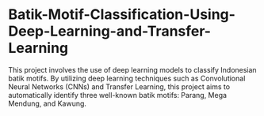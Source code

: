 # Batik-Motif-Classification-Using-Deep-Learning-and-Transfer-Learning
This project involves the use of deep learning models to classify Indonesian batik motifs. By utilizing deep learning techniques such as Convolutional Neural Networks (CNNs) and Transfer Learning, this project aims to automatically identify three well-known batik motifs: Parang, Mega Mendung, and Kawung.
